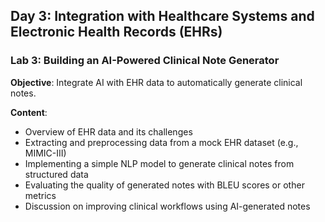 ## Day 3: Integration with Healthcare Systems and Electronic Health Records (EHRs)

### Lab 3: Building an AI-Powered Clinical Note Generator
**Objective**: Integrate AI with EHR data to automatically generate clinical notes.

**Content**:
- Overview of EHR data and its challenges
- Extracting and preprocessing data from a mock EHR dataset (e.g., MIMIC-III)
- Implementing a simple NLP model to generate clinical notes from structured data
- Evaluating the quality of generated notes with BLEU scores or other metrics
- Discussion on improving clinical workflows using AI-generated notes
